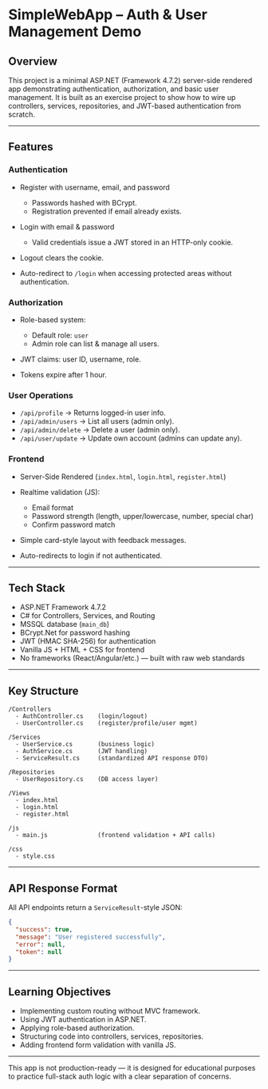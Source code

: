 # SimpleWebApp – Auth & User Management Demo

## Overview

This project is a minimal ASP.NET (Framework 4.7.2) server-side rendered app demonstrating authentication, authorization, and basic user management. It is built as an exercise project to show how to wire up controllers, services, repositories, and JWT-based authentication from scratch.

---

## Features

### Authentication

* Register with username, email, and password

    * Passwords hashed with BCrypt.
    * Registration prevented if email already exists.
* Login with email & password

    * Valid credentials issue a JWT stored in an HTTP-only cookie.
* Logout clears the cookie.
* Auto-redirect to `/login` when accessing protected areas without authentication.

### Authorization

* Role-based system:

    * Default role: `user`
    * Admin role can list & manage all users.
* JWT claims: user ID, username, role.
* Tokens expire after 1 hour.

### User Operations

* `/api/profile` → Returns logged-in user info.
* `/api/admin/users` → List all users (admin only).
* `/api/admin/delete` → Delete a user (admin only).
* `/api/user/update` → Update own account (admins can update any).

### Frontend

* Server-Side Rendered (`index.html`, `login.html`, `register.html`)
* Realtime validation (JS):

    * Email format
    * Password strength (length, upper/lowercase, number, special char)
    * Confirm password match
* Simple card-style layout with feedback messages.
* Auto-redirects to login if not authenticated.

---

## Tech Stack

* ASP.NET Framework 4.7.2
* C# for Controllers, Services, and Routing
* MSSQL database (`main_db`)
* BCrypt.Net for password hashing
* JWT (HMAC SHA-256) for authentication
* Vanilla JS + HTML + CSS for frontend
* No frameworks (React/Angular/etc.) — built with raw web standards

---

## Key Structure

```
/Controllers
  - AuthController.cs    (login/logout)
  - UserController.cs    (register/profile/user mgmt)

/Services
  - UserService.cs       (business logic)
  - AuthService.cs       (JWT handling)
  - ServiceResult.cs     (standardized API response DTO)

/Repositories
  - UserRepository.cs    (DB access layer)

/Views
  - index.html
  - login.html
  - register.html

/js
  - main.js              (frontend validation + API calls)

/css
  - style.css
```

---

## API Response Format

All API endpoints return a `ServiceResult`-style JSON:

```json
{
  "success": true,
  "message": "User registered successfully",
  "error": null,
  "token": null
}
```

---

## Learning Objectives

* Implementing custom routing without MVC framework.
* Using JWT authentication in ASP.NET.
* Applying role-based authorization.
* Structuring code into controllers, services, repositories.
* Adding frontend form validation with vanilla JS.

---

This app is not production-ready — it is designed for educational purposes to practice full-stack auth logic with a clear separation of concerns.
